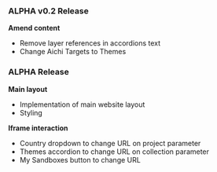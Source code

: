 ### ALPHA v0.2 Release

**Amend content**

* Remove layer references in accordions text
* Change Aichi Targets to Themes

### ALPHA Release

**Main layout**

* Implementation of main website layout
* Styling

**Iframe interaction**

* Country dropdown to change URL on project parameter
* Themes accordion to change URL on collection parameter
* My Sandboxes button to change URL
